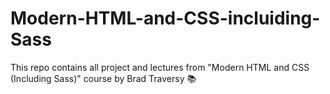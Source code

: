 # Modern-HTML-and-CSS-incluiding-Sass
This repo contains all project and lectures from "Modern HTML and CSS (Including Sass)" course by Brad Traversy 📚
